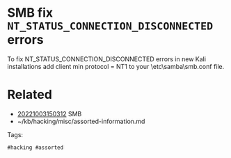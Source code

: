 # SMB fix `NT_STATUS_CONNECTION_DISCONNECTED` errors
To fix NT_STATUS_CONNECTION_DISCONNECTED errors in new Kali installations add client min protocol = NT1 to your \etc\samba\smb.conf file.

# Related

- [20221003150312](/zet/20221003150312/README.md) SMB
- ~/kb/hacking/misc/assorted-information.md

Tags:

    #hacking #assorted 
